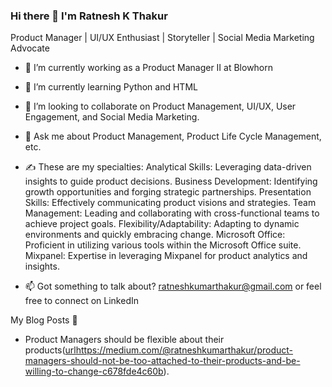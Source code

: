 ### Hi there 👋 I'm Ratnesh K Thakur

Product Manager | UI/UX Enthusiast | Storyteller | Social Media Marketing Advocate

- 🔭 I’m currently working as a Product Manager II at Blowhorn
-  🌱 I’m currently learning Python and HTML
-  👯 I’m looking to collaborate on Product Management, UI/UX, User Engagement, and Social Media Marketing.
-  💬 Ask me about Product Management, Product Life Cycle Management, etc.
-  ✍️ These are my specialties:
Analytical Skills: Leveraging data-driven insights to guide product decisions.
Business Development: Identifying growth opportunities and forging strategic partnerships.
Presentation Skills: Effectively communicating product visions and strategies.
Team Management: Leading and collaborating with cross-functional teams to achieve project goals.
Flexibility/Adaptability: Adapting to dynamic environments and quickly embracing change.
Microsoft Office: Proficient in utilizing various tools within the Microsoft Office suite.
Mixpanel: Expertise in leveraging Mixpanel for product analytics and insights.

-  📫 Got something to talk about? ratneshkumarthakur@gmail.com or feel free to connect on LinkedIn


My Blog Posts 🌱
- Product Managers should be flexible about their products([url](https://medium.com/@ratneshkumarthakur/product-managers-should-not-be-too-attached-to-their-products-and-be-willing-to-change-c678fde4c60b)https://medium.com/@ratneshkumarthakur/product-managers-should-not-be-too-attached-to-their-products-and-be-willing-to-change-c678fde4c60b).


